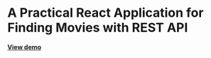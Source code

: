 # A Practical React Application for Finding Movies with REST API
[**View demo**](https://ksooft.github.io/react-movies/)
